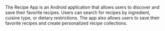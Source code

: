 The Recipe App is an Android application that allows users to discover and save their favorite recipes. 
Users can search for recipes by ingredient, cuisine type, or dietary restrictions.
The app also allows users to save their favorite recipes and create personalized recipe collections.
